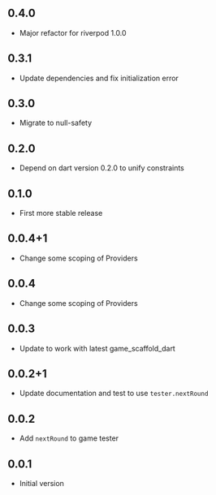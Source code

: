 ## 0.4.0

- Major refactor for riverpod 1.0.0

## 0.3.1

- Update dependencies and fix initialization error

## 0.3.0

- Migrate to null-safety

## 0.2.0

- Depend on dart version 0.2.0 to unify constraints

## 0.1.0

- First more stable release

## 0.0.4+1

- Change some scoping of Providers
  
## 0.0.4

- Change some scoping of Providers

## 0.0.3

- Update to work with latest game_scaffold_dart

## 0.0.2+1

- Update documentation and test to use `tester.nextRound`

## 0.0.2

- Add `nextRound` to game tester
  
## 0.0.1

- Initial version
